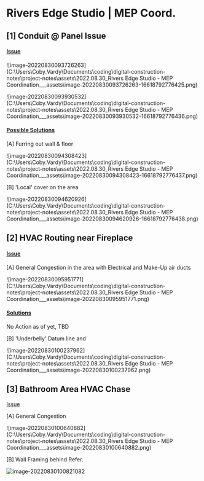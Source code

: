 # Rivers Edge Studio | MEP Coord.



## [1] Conduit @ Panel Issue

#### <u>Issue</u>

![image-20220830093726263](C:\Users\Coby.Vardy\Documents\coding\digital-construction-notes\project-notes\assets\2022.08.30_Rivers Edge Studio - MEP Coordination___assets\image-20220830093726263-16618792776425.png)

![image-20220830093930532](C:\Users\Coby.Vardy\Documents\coding\digital-construction-notes\project-notes\assets\2022.08.30_Rivers Edge Studio - MEP Coordination___assets\image-20220830093930532-16618792776436.png)



#### <u>Possible Solutions</u>

[A] Furring out wall & floor 

![image-20220830094308423](C:\Users\Coby.Vardy\Documents\coding\digital-construction-notes\project-notes\assets\2022.08.30_Rivers Edge Studio - MEP Coordination___assets\image-20220830094308423-16618792776437.png)



[B] 'Local' cover on the area 

![image-20220830094620926](C:\Users\Coby.Vardy\Documents\coding\digital-construction-notes\project-notes\assets\2022.08.30_Rivers Edge Studio - MEP Coordination___assets\image-20220830094620926-16618792776438.png)


## [2] HVAC Routing near Fireplace

#### <u>Issue</u>

[A] General Congestion in the area with Electrical and Make-Up air ducts


![image-20220830095951771](C:\Users\Coby.Vardy\Documents\coding\digital-construction-notes\project-notes\assets\2022.08.30_Rivers Edge Studio - MEP Coordination___assets\image-20220830095951771.png)

#### <u> Solutions</u>

No Action as of yet, TBD


[B] 'Underbelly' Datum line and 

![image-20220830100237962](C:\Users\Coby.Vardy\Documents\coding\digital-construction-notes\project-notes\assets\2022.08.30_Rivers Edge Studio - MEP Coordination___assets\image-20220830100237962.png)




## [3] Bathroom Area HVAC Chase



<u>Issue</u>

[A] General Congestion

![image-20220830100640882](C:\Users\Coby.Vardy\Documents\coding\digital-construction-notes\project-notes\assets\2022.08.30_Rivers Edge Studio - MEP Coordination___assets\image-20220830100640882.png)



[B] Wall Framing behind Refer.

![image-20220830100821082](C:\Users\Coby.Vardy\AppData\Roaming\Typora\typora-user-images\image-20220830100821082.png)
